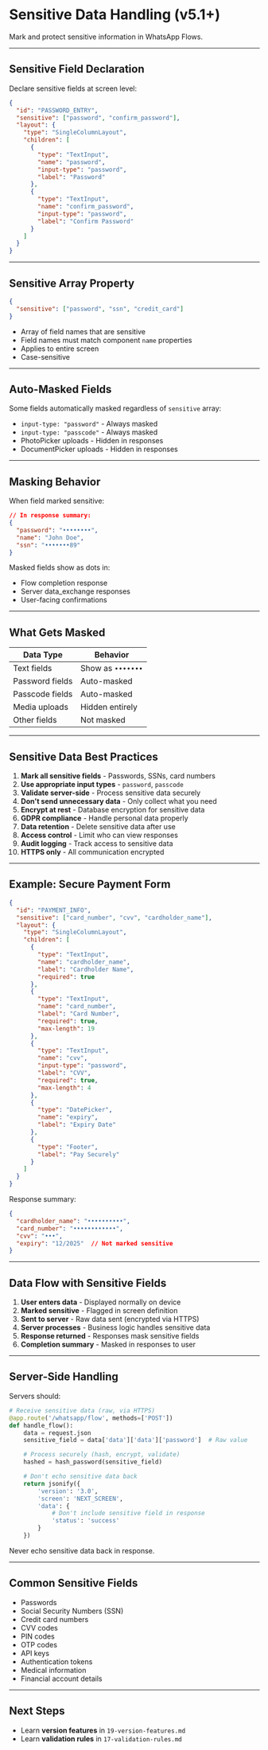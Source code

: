 # Sensitive Data Handling (v5.1+)

Mark and protect sensitive information in WhatsApp Flows.

---

## Sensitive Field Declaration

Declare sensitive fields at screen level:

```json
{
  "id": "PASSWORD_ENTRY",
  "sensitive": ["password", "confirm_password"],
  "layout": {
    "type": "SingleColumnLayout",
    "children": [
      {
        "type": "TextInput",
        "name": "password",
        "input-type": "password",
        "label": "Password"
      },
      {
        "type": "TextInput",
        "name": "confirm_password",
        "input-type": "password",
        "label": "Confirm Password"
      }
    ]
  }
}
```

---

## Sensitive Array Property

```json
{
  "sensitive": ["password", "ssn", "credit_card"]
}
```

- Array of field names that are sensitive
- Field names must match component `name` properties
- Applies to entire screen
- Case-sensitive

---

## Auto-Masked Fields

Some fields automatically masked regardless of `sensitive` array:

- `input-type: "password"` - Always masked
- `input-type: "passcode"` - Always masked
- PhotoPicker uploads - Hidden in responses
- DocumentPicker uploads - Hidden in responses

---

## Masking Behavior

When field marked sensitive:

```json
// In response summary:
{
  "password": "••••••••",
  "name": "John Doe",
  "ssn": "•••••••89"
}
```

Masked fields show as dots in:
- Flow completion response
- Server data_exchange responses
- User-facing confirmations

---

## What Gets Masked

| Data Type | Behavior |
|-----------|----------|
| Text fields | Show as `•••••••` |
| Password fields | Auto-masked |
| Passcode fields | Auto-masked |
| Media uploads | Hidden entirely |
| Other fields | Not masked |

---

## Sensitive Data Best Practices

1. **Mark all sensitive fields** - Passwords, SSNs, card numbers
2. **Use appropriate input types** - `password`, `passcode`
3. **Validate server-side** - Process sensitive data securely
4. **Don't send unnecessary data** - Only collect what you need
5. **Encrypt at rest** - Database encryption for sensitive data
6. **GDPR compliance** - Handle personal data properly
7. **Data retention** - Delete sensitive data after use
8. **Access control** - Limit who can view responses
9. **Audit logging** - Track access to sensitive data
10. **HTTPS only** - All communication encrypted

---

## Example: Secure Payment Form

```json
{
  "id": "PAYMENT_INFO",
  "sensitive": ["card_number", "cvv", "cardholder_name"],
  "layout": {
    "type": "SingleColumnLayout",
    "children": [
      {
        "type": "TextInput",
        "name": "cardholder_name",
        "label": "Cardholder Name",
        "required": true
      },
      {
        "type": "TextInput",
        "name": "card_number",
        "label": "Card Number",
        "required": true,
        "max-length": 19
      },
      {
        "type": "TextInput",
        "name": "cvv",
        "input-type": "password",
        "label": "CVV",
        "required": true,
        "max-length": 4
      },
      {
        "type": "DatePicker",
        "name": "expiry",
        "label": "Expiry Date"
      },
      {
        "type": "Footer",
        "label": "Pay Securely"
      }
    ]
  }
}
```

Response summary:
```json
{
  "cardholder_name": "••••••••••",
  "card_number": "••••••••••••",
  "cvv": "•••",
  "expiry": "12/2025"  // Not marked sensitive
}
```

---

## Data Flow with Sensitive Fields

1. **User enters data** - Displayed normally on device
2. **Marked sensitive** - Flagged in screen definition
3. **Sent to server** - Raw data sent (encrypted via HTTPS)
4. **Server processes** - Business logic handles sensitive data
5. **Response returned** - Responses mask sensitive fields
6. **Completion summary** - Masked in responses to user

---

## Server-Side Handling

Servers should:

```python
# Receive sensitive data (raw, via HTTPS)
@app.route('/whatsapp/flow', methods=['POST'])
def handle_flow():
    data = request.json
    sensitive_field = data['data']['data']['password']  # Raw value

    # Process securely (hash, encrypt, validate)
    hashed = hash_password(sensitive_field)

    # Don't echo sensitive data back
    return jsonify({
        'version': '3.0',
        'screen': 'NEXT_SCREEN',
        'data': {
            # Don't include sensitive field in response
            'status': 'success'
        }
    })
```

Never echo sensitive data back in response.

---

## Common Sensitive Fields

- Passwords
- Social Security Numbers (SSN)
- Credit card numbers
- CVV codes
- PIN codes
- OTP codes
- API keys
- Authentication tokens
- Medical information
- Financial account details

---

## Next Steps

- Learn **version features** in `19-version-features.md`
- Learn **validation rules** in `17-validation-rules.md`
